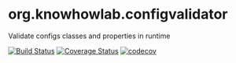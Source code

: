 # org.knowhowlab.configvalidator
Validate configs classes and properties in runtime

[![Build Status](https://travis-ci.org/knowhowlab/org.knowhowlab.configvalidator.svg?branch=master)](https://travis-ci.org/knowhowlab/org.knowhowlab.configvalidator)
[![Coverage Status](https://coveralls.io/repos/github/knowhowlab/org.knowhowlab.configvalidator/badge.svg?branch=master)](https://coveralls.io/github/knowhowlab/org.knowhowlab.configvalidator?branch=master)
[![codecov](https://codecov.io/gh/knowhowlab/org.knowhowlab.configvalidator/branch/master/graph/badge.svg)](https://codecov.io/gh/knowhowlab/org.knowhowlab.configvalidator)
